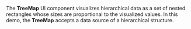 The **TreeMap** UI component visualizes hierarchical data as&nbsp;a&nbsp;set of&nbsp;nested rectangles whose sizes are proportional to&nbsp;the visualized values. In&nbsp;this demo, the **TreeMap** accepts a&nbsp;data source of&nbsp;a&nbsp;hierarchical structure.